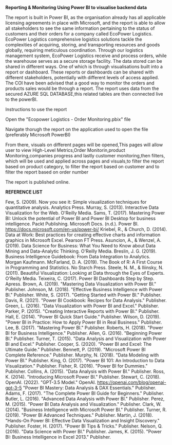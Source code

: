 **Reporting & Monitoring Using Power BI to visualise backend data**

The report is built in Power BI, as the organisation already has all applicable licensing agreements in place with Microsoft, and the report is able to allow all stakeholders to see the same information pertaining to the status of customers and their orders for a company called EcoPower Logistics.
EcoPower Logistics comprehensive logistics solutions tackle the complexities of acquiring, storing, and transporting resources and goods globally, requiring meticulous coordination. Through our logistics management system, EcoPower Logistics receive and process orders, while the warehouse serves as a secure storage facility. The data stored can be shared in different ways. One of which is through visualisations built into a report or dashboard. These reports or dashboards can be shared with different stakeholders, potentially with different levels of access applied. The COI have been advised that a good way to monitor the orders and products sales would be through a report. The report uses data from the secured AZURE SQL DATABASE,this related tables are then connected live to the powerBI.


Instructions to use the report

Open the "Ecopower Logistics - Order Monitoring.pbix" file 

Navigate thorugh the report on the application used to open the file (preferably Microsoft PowerBI)

From there, visuals on different pages will be opened,This pages will allow user to view  High-Level Metrics,Order Monitorin,product Monitoring,companies progress and lastly customer monitoring,then filters, which will be used and  applied across pages and visuals,to filter the report based on product category, to filter the report based on customer and to filter the report based on order number

The report is published online.

**REFERENCE LIST**


Few, S. (2009). Now you see it: Simple visualization techniques for quantitative analysis. Analytics Press.
Murray, S. (2013). Interactive Data Visualization for the Web. O'Reilly Media.
Sams, T. (2017). Mastering Power BI: Unlock the potential of Power BI and Power BI Desktop for business intelligence. Packt Publishing.
Microsoft Docs. (n.d.). Power BI. https://docs.microsoft.com/en-us/power-bi/
Kriebel, R., & Church, D. (2014). Data at Work: Best practices for creating effective charts and information graphics in Microsoft Excel. Pearson FT Press.
Asuncion, A., & Wenzel, A. (2019). Data Science for Business: What You Need to Know about Data Mining and Data-Analytic Thinking. O'Reilly Media.
Breslin, J. G. (2019). Business Intelligence Guidebook: From Data Integration to Analytics. Morgan Kaufmann.
McFarland, D. A. (2019). The Book of R: A First Course in Programming and Statistics. No Starch Press.
Steele, N. M., & Iliinsky, N. (2011). Beautiful Visualization: Looking at Data through the Eyes of Experts. O'Reilly Media.
Teixeira, C. (2017). Power BI Dashboards Step by Step. Apress.
Brown, A. (2019). "Mastering Data Visualization with Power BI." Publisher. Johnson, M. (2018). "Effective Business Intelligence with Power BI." Publisher. White, S. (2017). "Getting Started with Power BI." Publisher. Davis, R. (2021). "Power BI Cookbook: Recipes for Data Analysis." Publisher. Green, L. (2016). "Data Visualization with Power BI and Excel." Publisher. Parker, P. (2015). "Creating Interactive Reports with Power BI." Publisher. Hall, E. (2014). "Power BI Quick Start Guide." Publisher. Wilson, D. (2019). "Power BI in Practice: How to Apply Power BI in Real Business." Publisher. Lee, B. (2017). "Mastering Power BI." Publisher. Roberts, H. (2018). "Power BI for Business Intelligence." Publisher. Allen, G. (2016). "Beginning Power BI." Publisher. Turner, T. (2015). "Data Analysis and Visualization with Power BI and Excel." Publisher. Cooper, S. (2020). "Power BI and Excel: The Ultimate Guide." Publisher. Bennett, P. (2019). "Microsoft Power BI Complete Reference." Publisher. Murphy, N. (2018). "Data Modeling with Power BI." Publisher. King, O. (2017). "Power BI 101: An Introduction to Data Visualization." Publisher. Fisher, R. (2016). "Power BI for Dummies." Publisher. Collins, A. (2015). "Data Analysis with Power BI." Publisher. Ross, K. (2014). "Introducing Microsoft Power BI." Publisher. Stewart, C. (2018). OpenAI. (2022). "GPT-3.5 Model." OpenAI. https://openai.com/blog/openai-gpt-3-5 "Power BI Mastery: Data Analysis & DAX Essentials." Publisher. Adams, F. (2017). "The Complete Power BI Guide for Beginners." Publisher. Butler, L. (2016). "Advanced Data Analysis with Power BI." Publisher. Perez, M. (2015). "Power BI Data Analysis and Visualization." Publisher. Clark, W. (2014). "Business Intelligence with Microsoft Power BI." Publisher. Turner, R. (2019). "Power BI Advanced Techniques." Publisher. Martin, J. (2018). "Hands-On Power BI: Effective Data Visualization and Insight Discovery." Publisher. Foster, H. (2017). "Power BI Tips & Tricks." Publisher. Nelson, Q. (2016). "Data Science with Power BI." Publisher. James, K. (2015). "Power BI: Business Intelligence in Excel 2013." Publisher.

